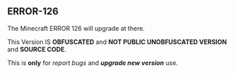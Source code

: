 ## ERROR-126
The Minecraft ERROR 126 will upgrade at there.

This Version IS __OBFUSCATED__ and __NOT PUBLIC UNOBFUSCATED VERSION__ and __SOURCE CODE__.

This is __only__ for _report bugs_ and ***upgrade new version*** use.
